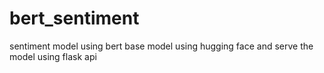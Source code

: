 # bert_sentiment
sentiment model using bert base model using hugging face and serve the model using flask  api 
